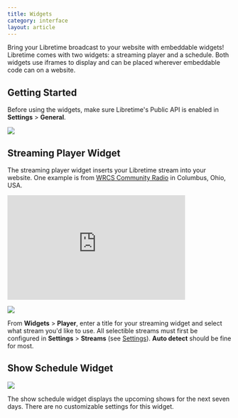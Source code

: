 ```yaml
---
title: Widgets
category: interface
layout: article
---
```


Bring your Libretime broadcast to your website with embeddable widgets! Libretime comes with two widgets: a streaming player and a schedule. Both widgets use iframes to display and can be placed wherever embeddable code can on a website.

## Getting Started

Before using the widgets, make sure Libretime's Public API is enabled in **Settings** > **General**.

![](/img/widgets_settings.png)

## Streaming Player Widget

The streaming player widget inserts your Libretime stream into your website. One example is from [WRCS Community Radio](http://wcrsfm.org/) in Columbus, Ohio, USA.

<iframe frameborder="0" width="400" height="235" src="http://broadcast.wcrsfm.org/embed/player?stream=auto&title=Now Playing"></iframe>

![](/img/widgets_player.png)

From **Widgets** > **Player**, enter a title for your streaming widget and select what stream you'd like to use. All selectible streams must first be configured in **Settings** > **Streams** (see [Settings](/docs/settings)). **Auto detect** should be fine for most.

## Show Schedule Widget

![](/img/widgets_schedule.png)

The show schedule widget displays the upcoming shows for the next seven days. There are no customizable settings for this widget.
